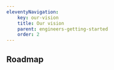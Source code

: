 ```yaml
---
eleventyNavigation:
    key: our-vision
    title: Our vision
    parent: engineers-getting-started
    order: 2
---
```


## Roadmap

